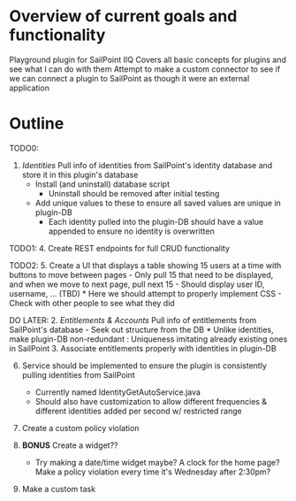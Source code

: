# Overview of current goals and functionality
Playground plugin for SailPoint IIQ
Covers all basic concepts for plugins and see what I can do with them
Attempt to make a custom connector to see if we can connect a plugin to SailPoint as though it were an external application

# Outline
TODO0: 
1. *Identities* Pull info of identities from SailPoint's identity database and store it in this plugin's database
    - Install (and uninstall) database script
        * Uninstall should be removed after initial testing
    - Add unique values to these to ensure all saved values are unique in plugin-DB
        * Each identity pulled into the plugin-DB should have a value appended to ensure no identity is overwritten

TODO1:
4. Create REST endpoints for full CRUD functionality

TODO2:
5. Create a UI that displays a table showing 15 users at a time with buttons to move between pages
    - Only pull 15 that need to be displayed, and when we move to next page, pull next 15
    - Should display user ID, username, ... (TBD)
    * Here we should attempt to properly implement CSS - Check with other people to see what they did

DO LATER:
2. *Entitlements & Accounts* Pull info of entitlements from SailPoint's database
    - Seek out structure from the DB
    * Unlike identities, make plugin-DB non-redundant : Uniqueness imitating already existing ones in SailPoint
3. Associate entitlements properly with identities in plugin-DB

6. Service should be implemented to ensure the plugin is consistently pulling identities from SailPoint
    - Currently named IdentityGetAutoService.java
    * Should also have customization to allow different frequencies & different identities added per second w/ restricted range

7. Create a custom policy violation

8. **BONUS** Create a widget??
    - Try making a date/time widget maybe? A clock for the home page? Make a policy violation every time it's Wednesday after 2:30pm?

9. Make a custom task